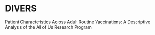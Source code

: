 # DIVERS
Patient Characteristics Across Adult Routine Vaccinations: A Descriptive Analysis of the All of Us Research Program
